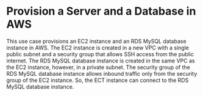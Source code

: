 # Provision a Server and a Database in AWS

This use case provisions an EC2 instance and an RDS MySQL database instance in AWS.
The EC2 instance is created in a new VPC with a single public subnet and a security group that allows SSH access from the public internet.
The RDS MySQL database instance is created in the same VPC as the EC2 instance, however, in a private subnet.
The security group of the RDS MySQL database instance allows inbound traffic only from the security group of the EC2 instance.
So, the ECT instance can connect to the RDS MySQL database instance.
